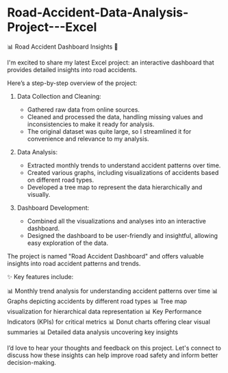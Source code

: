 # Road-Accident-Data-Analysis-Project---Excel

📊 Road Accident Dashboard Insights 🚗

I'm excited to share my latest Excel project: an interactive dashboard that provides detailed insights into road accidents.

Here’s a step-by-step overview of the project:

1. Data Collection and Cleaning:
   - Gathered raw data from online sources.
   - Cleaned and processed the data, handling missing values and inconsistencies to make it ready for analysis.
   - The original dataset was quite large, so I streamlined it for convenience and relevance to my analysis.

2. Data Analysis:
   - Extracted monthly trends to understand accident patterns over time.
   - Created various graphs, including visualizations of accidents based on different road types.
   - Developed a tree map to represent the data hierarchically and visually.

3. Dashboard Development:
   - Combined all the visualizations and analyses into an interactive dashboard.
   - Designed the dashboard to be user-friendly and insightful, allowing easy exploration of the data.

The project is named "Road Accident Dashboard" and offers valuable insights into road accident patterns and trends.

✨ Key features include:

📊 Monthly trend analysis for understanding accident patterns over time
📊 Graphs depicting accidents by different road types
📊 Tree map visualization for hierarchical data representation
📊 Key Performance Indicators (KPIs) for critical metrics
📊 Donut charts offering clear visual summaries
📊 Detailed data analysis uncovering key insights


I’d love to hear your thoughts and feedback on this project. Let's connect to discuss how these insights can help improve road safety and inform better decision-making.


